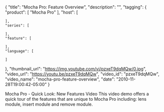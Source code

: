 {
  "title": "Mocha Pro: Feature Overview",
  "description": "",
  "tagging": {
    "product": [
      "Mocha Pro"
    ],
    "host": [

    ],
    "series": [

    ],
    "feature": [

    ],
    "language": [

    ]
  },
  "thumbnail_url": "https://img.youtube.com/vi/pzxeT9dqMQw/0.jpg",
  "video_url": "https://youtu.be/pzxeT9dqMQw",
  "video_id": "pzxeT9dqMQw",
  "video_name": "mocha-pro-feature-overview",
  "date": "2010-11-28T19:00:42-05:00"
}

Mocha Pro - Quick Look: New Features Video This video demo offers a quick tour
of the features that are unique to Mocha Pro including: lens module, insert
module and remove module.


